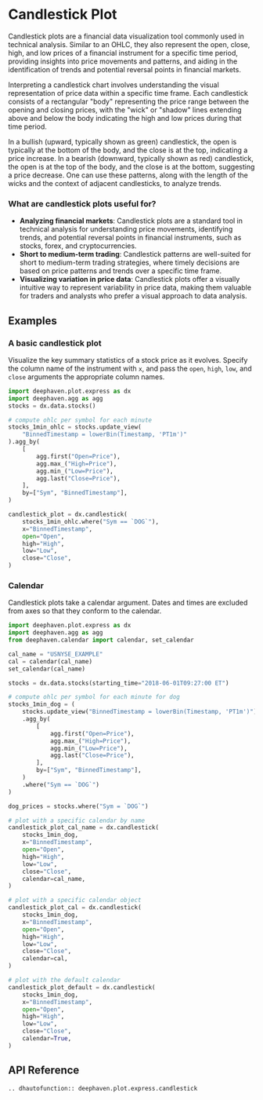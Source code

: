 # Candlestick Plot

Candlestick plots are a financial data visualization tool commonly used in technical analysis. Similar to an OHLC, they also represent the open, close, high, and low prices of a financial instrument for a specific time period, providing insights into price movements and patterns, and aiding in the identification of trends and potential reversal points in financial markets.

Interpreting a candlestick chart involves understanding the visual representation of price data within a specific time frame. Each candlestick consists of a rectangular "body" representing the price range between the opening and closing prices, with the "wick" or "shadow" lines extending above and below the body indicating the high and low prices during that time period.

In a bullish (upward, typically shown as green) candlestick, the open is typically at the bottom of the body, and the close is at the top, indicating a price increase. In a bearish (downward, typically shown as red) candlestick, the open is at the top of the body, and the close is at the bottom, suggesting a price decrease. One can use these patterns, along with the length of the wicks and the context of adjacent candlesticks, to analyze trends.

### What are candlestick plots useful for?

- **Analyzing financial markets**: Candlestick plots are a standard tool in technical analysis for understanding price movements, identifying trends, and potential reversal points in financial instruments, such as stocks, forex, and cryptocurrencies.
- **Short to medium-term trading**: Candlestick patterns are well-suited for short to medium-term trading strategies, where timely decisions are based on price patterns and trends over a specific time frame.
- **Visualizing variation in price data**: Candlestick plots offer a visually intuitive way to represent variability in price data, making them valuable for traders and analysts who prefer a visual approach to data analysis.

## Examples

### A basic candlestick plot

Visualize the key summary statistics of a stock price as it evolves. Specify the column name of the instrument with `x`, and pass the `open`, `high`, `low`, and `close` arguments the appropriate column names.

```python order=candlestick_plot,stocks_1min_ohlc,stocks
import deephaven.plot.express as dx
import deephaven.agg as agg
stocks = dx.data.stocks()

# compute ohlc per symbol for each minute
stocks_1min_ohlc = stocks.update_view(
    "BinnedTimestamp = lowerBin(Timestamp, 'PT1m')"
).agg_by(
    [
        agg.first("Open=Price"),
        agg.max_("High=Price"),
        agg.min_("Low=Price"),
        agg.last("Close=Price"),
    ],
    by=["Sym", "BinnedTimestamp"],
)

candlestick_plot = dx.candlestick(
    stocks_1min_ohlc.where("Sym == `DOG`"),
    x="BinnedTimestamp",
    open="Open",
    high="High",
    low="Low",
    close="Close",
)
```

### Calendar

Candlestick plots take a calendar argument. Dates and times are excluded from axes so that they conform to the calendar.

```python
import deephaven.plot.express as dx
import deephaven.agg as agg
from deephaven.calendar import calendar, set_calendar

cal_name = "USNYSE_EXAMPLE"
cal = calendar(cal_name)
set_calendar(cal_name)

stocks = dx.data.stocks(starting_time="2018-06-01T09:27:00 ET")

# compute ohlc per symbol for each minute for dog
stocks_1min_dog = (
    stocks.update_view("BinnedTimestamp = lowerBin(Timestamp, 'PT1m')")
    .agg_by(
        [
            agg.first("Open=Price"),
            agg.max_("High=Price"),
            agg.min_("Low=Price"),
            agg.last("Close=Price"),
        ],
        by=["Sym", "BinnedTimestamp"],
    )
    .where("Sym == `DOG`")
)

dog_prices = stocks.where("Sym = `DOG`")

# plot with a specific calendar by name
candlestick_plot_cal_name = dx.candlestick(
    stocks_1min_dog,
    x="BinnedTimestamp",
    open="Open",
    high="High",
    low="Low",
    close="Close",
    calendar=cal_name,
)

# plot with a specific calendar object
candlestick_plot_cal = dx.candlestick(
    stocks_1min_dog,
    x="BinnedTimestamp",
    open="Open",
    high="High",
    low="Low",
    close="Close",
    calendar=cal,
)

# plot with the default calendar
candlestick_plot_default = dx.candlestick(
    stocks_1min_dog,
    x="BinnedTimestamp",
    open="Open",
    high="High",
    low="Low",
    close="Close",
    calendar=True,
)
```

## API Reference
```{eval-rst}
.. dhautofunction:: deephaven.plot.express.candlestick
```